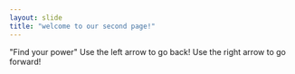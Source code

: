 ```yaml
---
layout: slide
title: "welcome to our second page!"
---
```

"Find your power"
Use the left arrow to go back!
Use the right arrow to go forward!
